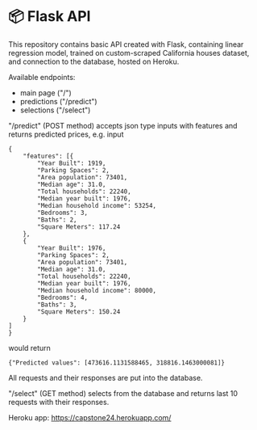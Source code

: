 📦 Flask API 
============

This repository contains basic API created with Flask, containing linear regression model, trained on custom-scraped
California houses dataset, and connection to the database, hosted on Heroku.

Available endpoints: 
- main page ("/")
- predictions ("/predict") 
- selections ("/select")

"/predict" (POST method) accepts json type inputs with features and returns predicted prices, e.g. 
input
```
{
	"features": [{
		"Year Built": 1919,
		"Parking Spaces": 2,
		"Area population": 73401,
		"Median age": 31.0,
		"Total households": 22240,
		"Median year built": 1976,
		"Median household income": 53254,
		"Bedrooms": 3,
		"Baths": 2,
		"Square Meters": 117.24
	},
	{
		"Year Built": 1976,
		"Parking Spaces": 2,
		"Area population": 73401,
		"Median age": 31.0,
		"Total households": 22240,
		"Median year built": 1976,
		"Median household income": 80000,
		"Bedrooms": 4,
		"Baths": 3,
		"Square Meters": 150.24
	}
]
}
```
would return 
```
{"Predicted values": [473616.1131588465, 318816.1463000081]}
```

All requests and their responses are put into the database.

"/select" (GET method) selects from the database and returns last 10 requests with their responses.

Heroku app: https://capstone24.herokuapp.com/